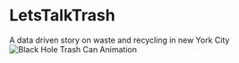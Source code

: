 # LetsTalkTrash
 A data driven story on waste and recycling in new York City
![Black Hole Trash Can Animation](./assets/trash.gif)
